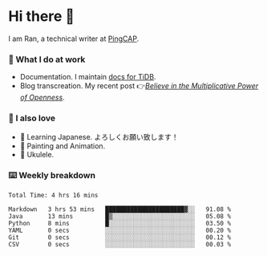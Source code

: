 # Hi there 👋

I am Ran, a technical writer at [PingCAP](https://pingcap.com/).

### 📝 What I do at work

- Documentation. I maintain [docs for TiDB](https://github.com/pingcap/docs).
- Blog transcreation. My recent post 👉[*Believe in the Multiplicative Power of Openness*](https://pingcap.com/blog/believe-in-the-multiplicative-power-of-openness-open-source-community).

### 🤠 I also love

- 💬 Learning Japanese. よろしくお願い致します！
- 🎨 Painting and Animation.
- 🎵 Ukulele.

### ⌨️ Weekly breakdown

<!--START_SECTION:waka-->

```text
Total Time: 4 hrs 16 mins

Markdown   3 hrs 53 mins   ██████████████████████▓░░   91.08 %
Java       13 mins         █▒░░░░░░░░░░░░░░░░░░░░░░░   05.08 %
Python     8 mins          █░░░░░░░░░░░░░░░░░░░░░░░░   03.50 %
YAML       0 secs          ░░░░░░░░░░░░░░░░░░░░░░░░░   00.20 %
Git        0 secs          ░░░░░░░░░░░░░░░░░░░░░░░░░   00.12 %
CSV        0 secs          ░░░░░░░░░░░░░░░░░░░░░░░░░   00.03 %
```

<!--END_SECTION:waka-->
